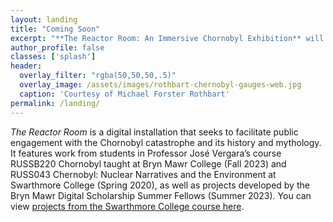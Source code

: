 ```yaml
---
layout: landing
title: "Coming Soon"
excerpt: "**The Reactor Room: An Immersive Chornobyl Exhibition** will open in November 2023 in Park Science Center at Bryn Mawr College. Join us for the [opening reception on November 16](https://brynmawr.libcal.com/event/11376818)! Until then, this site is under construction."
author_profile: false
classes: ['splash']
header:
  overlay_filter: "rgba(50,50,50,.5)"
  overlay_image: /assets/images/rothbart-chernobyl-gauges-web.jpg
  caption: 'Courtesy of Michael Forster Rothbart'
permalink: /landing/
---
```


*The Reactor Room* is a digital installation that seeks to facilitate public engagement with the Chornobyl catastrophe and its history and mythology. It features work from students in Professor José Vergara’s course RUSSB220 Chornobyl taught at Bryn Mawr College (Fall 2023) and RUSS043 Chernobyl: Nuclear Narratives and the Environment at Swarthmore College (Spring 2020), as well as projects developed by the Bryn Mawr Digital Scholarship Summer Fellows (Summer 2023). You can view [projects from the Swarthmore College course here](https://ds-pages.swarthmore.edu/reactor-room/).

